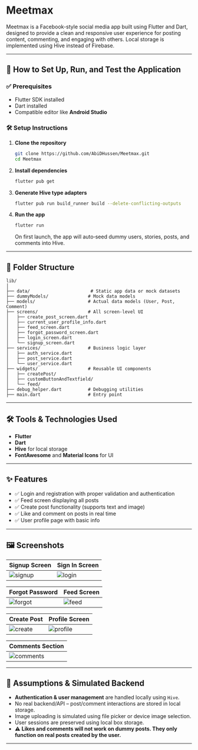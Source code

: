 
# Meetmax

Meetmax is a Facebook-style social media app built using Flutter and Dart, designed to provide a clean and responsive user experience for posting content, commenting, and engaging with others. Local storage is implemented using Hive instead of Firebase.

---

## 🔧 How to Set Up, Run, and Test the Application

### ✅ Prerequisites
- Flutter SDK installed
- Dart installed
- Compatible editor like **Android Studio**

### 🛠 Setup Instructions
1. **Clone the repository**
   ```bash
   git clone https://github.com/AbiDHussen/Meetmax.git
   cd Meetmax
   ```

2. **Install dependencies**
   ```bash
   flutter pub get
   ```

3. **Generate Hive type adapters**
   ```bash
   flutter pub run build_runner build --delete-conflicting-outputs
   ```

4. **Run the app**
   ```bash
   flutter run
   ```
   On first launch, the app will auto‑seed dummy users, stories, posts, and comments into Hive.

---

## 📁 Folder Structure

```
lib/
│
├── data/                       # Static app data or mock datasets
├── dummyModels/               # Mock data models
├── models/                    # Actual data models (User, Post, Comment)
├── screens/                   # All screen-level UI
│   ├── create_post_screen.dart
│   ├── current_user_profile_info.dart
│   ├── feed_screen.dart
│   ├── forgot_password_screen.dart
│   ├── login_screen.dart
│   └── signup_screen.dart
├── services/                  # Business logic layer
│   ├── auth_service.dart
│   ├── post_service.dart
│   └── user_service.dart
├── widgets/                   # Reusable UI components
│   ├── createPost/
│   ├── customButtonAndTextfield/
│   └── feed/
├── debug_helper.dart          # Debugging utilities
├── main.dart                  # Entry point
```

---

## 🛠 Tools & Technologies Used

- **Flutter**
- **Dart**
- **Hive** for local storage
- **FontAwesome** and **Material Icons** for UI

---

## ✨ Features

- ✅ Login and registration with proper validation and authentication
- ✅ Feed screen displaying all posts
- ✅ Create post functionality (supports text and image)
- ✅ Like and comment on posts in real time
- ✅ User profile page with basic info

---

## 🖼 Screenshots

| Signup Screen                            | Sign In Screen                          |
|------------------------------------------|-----------------------------------------|
| ![signup](assets/screenshots/SignUp.jpg) | ![login](assets/screenshots/SignIn.jpg) |

| Forgot Password                                  | Feed Screen                              |
|--------------------------------------------------|------------------------------------------|
| ![forgot](assets/screenshots/ForgotPassword.jpg) | ![feed](assets/screenshots/FeedPage.jpg) |

| Create Post                                  | Profile Screen                             |
|----------------------------------------------|--------------------------------------------|
| ![create](assets/screenshots/CreatePost.jpg) | ![profile](assets/screenshots/Profile.jpg) |

| Comments Section                             |
|----------------------------------------------|
| ![comments](assets/screenshots/Comments.jpg) |


---

## 📄 Assumptions & Simulated Backend

- **Authentication & user management** are handled locally using `Hive`.
- No real backend/API – post/comment interactions are stored in local storage.
- Image uploading is simulated using file picker or device image selection.
- User sessions are preserved using local box storage.
- ⚠️ **Likes and comments will not work on dummy posts. They only function on real posts created by the user.**


---
